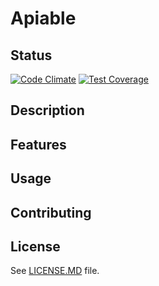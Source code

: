 # Apiable #

## Status ##
[![Code Climate](https://codeclimate.com/github/navut/apiable/badges/gpa.svg)](https://codeclimate.com/github/navut/apiable)
[![Test Coverage](https://codeclimate.com/github/navut/apiable/badges/coverage.svg)](https://codeclimate.com/github/navut/apiable/coverage)

## Description ##
## Features ##
## Usage ##
## Contributing ##

## License ##
See [LICENSE.MD](/LICENSE.md) file.

